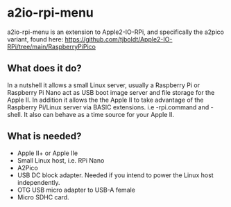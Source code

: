 ﻿

# a2io-rpi-menu
a2io-rpi-menu is an extension to Apple2-IO-RPi, and specifically the a2pico variant, found here:
https://github.com/tjboldt/Apple2-IO-RPi/tree/main/RaspberryPiPico

## What does it do?
In a nutshell it allows a small Linux server, usually a Raspberry Pi or Raspberry Pi Nano act as USB boot image server and file storage for the Apple II. In addition it allows the the Apple II to take advantage of the Raspberry Pi/Linux server via BASIC extensions. i.e -rpi.command and -shell. It also can behave as a time source for your Apple II.

## What is needed?
 - Apple II+ or Apple IIe
 - Small Linux host, i.e. RPi Nano
 - A2Pico
 - USB DC block adapter. Needed if you intend to power the Linux host independently.
 - OTG USB micro adapter to USB-A female
 - Micro SDHC card.
 

